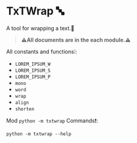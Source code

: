# TxTWrap 🔤
A tool for wrapping a text.🔨

> **⚠️All documents are in the each module.⚠️**

All constants and functions❕:
- `LOREM_IPSUM_W`
- `LOREM_IPSUM_S`
- `LOREM_IPSUM_P`
- `mono`
- `word`
- `wrap`
- `align`
- `shorten`

Mod `python -m txtwrap` Commands❗:
```shell
python -m txtwrap --help
```